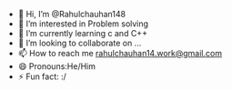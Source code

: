 - 👋 Hi, I’m @Rahulchauhan148
- 👀 I’m interested in Problem solving 
- 🌱 I’m currently learning  c and C++
- 💞️ I’m looking to collaborate on ...
- 📫 How to reach me rahulchauhan14.work@gmail.com 
- 😄 Pronouns:He/Him
- ⚡ Fun fact: :/

<!---
Rahulchauhan148/Rahulchauhan148 is a ✨ special ✨ repository because its `README.md` (this file) appears on your GitHub profile.
You can click the Preview link to take a look at your changes.
--->
